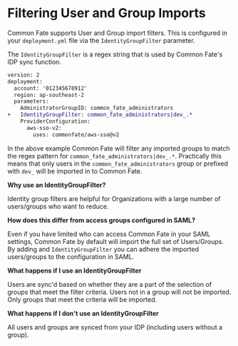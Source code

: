 

# Filtering User and Group Imports

Common Fate supports User and Group import filters. This is configured in your `deployment.yml` file via the `IdentityGroupFilter` parameter. 

The `IdentityGroupFilter` is a regex string that is used by Common Fate's IDP sync function.

```diff
version: 2
deployment:
  account: '012345678912'
  region: ap-southeast-2
  parameters:
    AdministratorGroupID: common_fate_administrators
+   IdentityGroupFilter: common_fate_administrators|dev_.*
    ProviderConfiguration:
      aws-sso-v2:
        uses: commonfate/aws-sso@v2
```

In the above example Common Fate will filter any imported groups to match the regex pattern for `common_fate_administrators|dev_.*`. Practically this means that only users in the `common_fate_administrators` group or prefixed with `dev_` will be imported in to Common Fate.

**Why use an IdentityGroupFilter?**

Identity group filters are helpful for Organizations with a large number of users/groups who want to reduce.

**How does this differ from access groups configured in SAML?**

Even if you have limited who can access Common Fate in your SAML settings, Common Fate by default will  import the full set of Users/Groups. By adding and `IdentityGroupFilter` you can adhere the imported users/groups to the configuration in SAML. 

**What happens if I use an IdentityGroupFilter**

Users are sync'd based on whether they are a part of the selection of groups that meet the filter criteria. Users not in a group will not be imported. Only groups that meet the criteria will be imported.


**What happens if I don't use an IdentityGroupFilter**

All users and groups are synced from your IDP (including users without a group).
